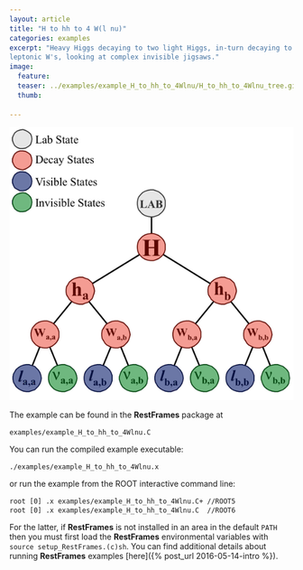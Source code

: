 ```yaml
---
layout: article
title: "H to hh to 4 W(l nu)"
categories: examples
excerpt: "Heavy Higgs decaying to two light Higgs, in-turn decaying to
leptonic W's, looking at complex invisible jigsaws."
image:
  feature:
  teaser: ../examples/example_H_to_hh_to_4Wlnu/H_to_hh_to_4Wlnu_tree.gif
  thumb:

---
```


![default](/examples/example_H_to_hh_to_4Wlnu/H_to_hh_to_4Wlnu_tree.gif)

The example can be found in the **RestFrames** package at

    examples/example_H_to_hh_to_4Wlnu.C

You can run the compiled example executable:

    ./examples/example_H_to_hh_to_4Wlnu.x

or run the example from the ROOT interactive command line:

	root [0] .x examples/example_H_to_hh_to_4Wlnu.C+ //ROOT5
    root [0] .x examples/example_H_to_hh_to_4Wlnu.C  //ROOT6

For the latter, if **RestFrames** is not installed in an area in the
default `PATH` then you must first load the **RestFrames**
environmental variables with `source setup_RestFrames.(c)sh`. You can
find additional details about running **RestFrames** examples [here]({% post_url 2016-05-14-intro %}).
